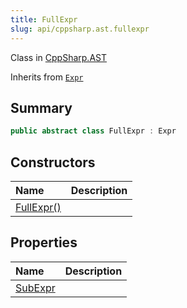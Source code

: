 ```yaml
---
title: FullExpr
slug: api/cppsharp.ast.fullexpr
---
```

Class in [CppSharp.AST](/api/cppsharp/ast)

Inherits from [`Expr`](/api/cppsharp/ast/expr)

## Summary



```csharp
public abstract class FullExpr : Expr
```

## Constructors

|Name|Description|
|:---|:---|
|[FullExpr\(\)](/api/cppsharp/ast/fullexpr//ctor)||

## Properties

|Name|Description|
|:---|:---|
|[SubExpr](/api/cppsharp/ast/fullexpr/subexpr)||

